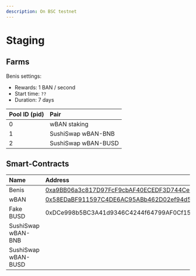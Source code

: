 ```yaml
---
description: On BSC testnet
---
```


# Staging

## Farms

Benis settings:

* Rewards: 1 BAN / second
* Start time: `??`
* Duration: 7 days

| Pool ID \(pid\) | Pair |
| :--- | :--- |
| 0 | wBAN staking |
| 1 | SushiSwap wBAN-BNB |
| 2 | SushiSwap wBAN-BUSD |

## Smart-Contracts

| Name | Address |
| :--- | :--- |
| Benis | [0xa9BB06a3c817D97FcF9cbAF40ECEDF3D744Ce73F](https://testnet.bscscan.com/address/0xa9BB06a3c817D97FcF9cbAF40ECEDF3D744Ce73F#code) |
| wBAN | [0x58EDaBF911597C4DE6AC95ABb462D02ef94d5c66](https://testnet.bscscan.com/address/0x58EDaBF911597C4DE6AC95ABb462D02ef94d5c66#code) |
| Fake BUSD | 0xDCe998b5BC3A41d9346C4244f64799AF0Cf15e52 |
| SushiSwap wBAN-BNB |  |
| SushiSwap wBAN-BUSD |  |



